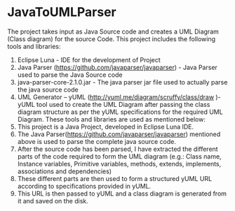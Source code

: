 # JavaToUMLParser
The project takes input as Java Source code and creates a UML Diagram (Class diagram) for the
source Code. This project includes the following tools and libraries:
1. Eclipse Luna - IDE for the development of Project
2. Java Parser (https://github.com/javaparser/javaparser) - Java Parser used to parse the Java
Source code
3. java-parser-core-2.1.0.jar - The java parser jar file used to actually parse the java source
code
4. UML Generator – yUML (http://yuml.me/diagram/scruffy/class/draw )- yUML tool used to
create the UML Diagram after passing the class diagram structure as per the yUML
specifications for the required UML Diagram.
These tools and libraries are used as mentioned below:
1. This project is a Java Project, developed in Eclipse Luna IDE.
2. The Java Parser(https://github.com/javaparser/javaparser) mentioned above is used to
parse the complete java source code.
3. After the source code has been parsed, I have extracted the different parts of the code
required to form the UML diagram (e.g.: Class name, Instance variables, Primitive variables,
methods, extends, implements, associations and dependencies)
4. These different parts are then used to form a structured yUML URL according to
specifications provided in yUML.
5. This URL is then passed to yUML and a class diagram is generated from it and saved on the
disk.
